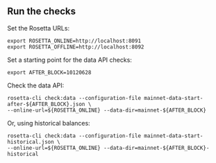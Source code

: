 ## Run the checks

Set the Rosetta URLs:

```
export ROSETTA_ONLINE=http://localhost:8091
export ROSETTA_OFFLINE=http://localhost:8092
```

Set a starting point for the data API checks:

```
export AFTER_BLOCK=10120628
```

Check the data API:

```
rosetta-cli check:data --configuration-file mainnet-data-start-after-${AFTER_BLOCK}.json \
--online-url=${ROSETTA_ONLINE} --data-dir=mainnet-${AFTER_BLOCK}
```

Or, using historical balances:

```
rosetta-cli check:data --configuration-file mainnet-data-start-historical.json \
--online-url=${ROSETTA_ONLINE} --data-dir=mainnet-${AFTER_BLOCK}-historical
```
